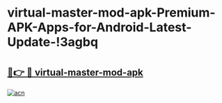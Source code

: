 # virtual-master-mod-apk-Premium-APK-Apps-for-Android-Latest-Update-!3agbq

# <h2><a href="https://rkrb30.esa.edu.pl?title=virtual-master-mod-apk&ref=3agbq">🔗👉 🔴 virtual-master-mod-apk</a></h2>

[![acn](https://github.com/user-attachments/assets/0f9c940e-d8b0-45ae-aac7-cd30a18b3e1c)](https://rkrb30.esa.edu.pl?title=virtual-master-mod-apk&ref=3agbq)


